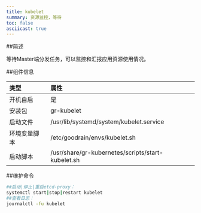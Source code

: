```yaml
---
title: kubelet
summary: 资源监控，等待
toc: false
asciicast: true
---
```


<div id="toc"></div>

##简述

等待Master端分发任务，可以监控和汇报应用资源使用情况。	

##组件信息

| 类型     | 属性                                       |
| :----- | :--------------------------------------- |
| 开机自启   | 是                                        |
| 安装包    | gr-kubelet                               |
| 启动文件   | /usr/lib/systemd/system/kubelet.service  |
| 环境变量脚本 | /etc/goodrain/envs/kubelet.sh            |
| 启动脚本   | /usr/share/gr-kubernetes/scripts/start-kubelet.sh |

##维护命令
```bash
##启动|停止|重启etcd-proxy：
systemctl start|stop|restart kubelet
##查看日志：
journalctl -fu kubelet
```